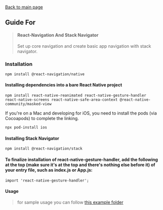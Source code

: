 [Back to main page](../readme.md)

## Guide For

> #### React-Navigation And Stack Navigator
> Set up core navigation and create basic app navigation with stack navigator.

### Installation
```
npm install @react-navigation/native
```

#### Installing dependencies into a bare React Native project
```
npm install react-native-reanimated react-native-gesture-handler react-native-screens react-native-safe-area-context @react-native-community/masked-view
```
If you're on a Mac and developing for iOS, you need to install the pods (via Cocoapods) to complete the linking.
```
npx pod-install ios
```

#### Installing Stack Navigator
```
npm install @react-navigation/stack
```

#### To finalize installation of react-native-gesture-handler, add the following at the top (make sure it's at the top and there's nothing else before it) of your entry file, such as index.js or App.js:
```
import 'react-native-gesture-handler';
```

#### Usage
>for sample usage you can follow [this example folder](./example)
